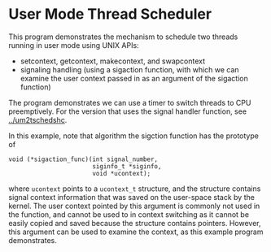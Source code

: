 # User Mode Thread Scheduler

This program demonstrates the mechanism to schedule two threads running
in user mode using UNIX APIs:

- setcontext, getcontext, makecontext, and swapcontext
- signaling handling (using a sigaction function, with which we can examine
  the user context passed in as an argument of the sigaction function)

The program demonstrates we can use a timer to switch threads to CPU
preemptively. For the version that uses the signal handler function, see
[../um2tschedshc](../um2tschedshc).


In this example, note that algorithm the sigction function has the prototype
of 
```
void (*sigaction_func)(int signal_number, 
                       siginfo_t *siginfo, 
                       void *ucontext);
```
where `ucontext` points to a `ucontext_t` structure, and the structure
contains signal context information that was saved on the user-space stack by
the kernel. The user context pointed by this argument is commonly not used in
the function, and cannot be used to in context switching as it cannot be easily
copied and saved because the structure contains pointers. However, this 
argument can be used to examine the context, as this example program
demonstrates. 

